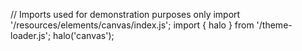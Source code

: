 <!--
type: template
name: canvas
-->
// Imports used for demonstration purposes only
import '/resources/elements/canvas/index.js';
import { halo } from '/theme-loader.js';
halo('canvas');
